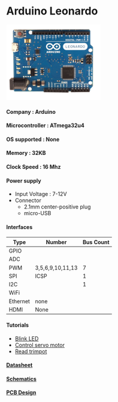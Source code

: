 # Arduino Leonardo
<img src="ArduinoLeonardo.jpg" height="200"  > 

#### Company : Arduino
#### Microcontroller : ATmega32u4 
#### OS supported : None
#### Memory : 32KB
#### Clock Speed : 16 Mhz
#### Power supply
* Input Voltage : 7-12V
* Connector
  * 2.1mm center-positive plug
  * micro-USB 
	
#### Interfaces

|Type|Number|Bus Count|
|---|---|---|
|GPIO| ||
|ADC|
|PWM|3,5,6,9,10,11,13 |7|
|SPI|ICSP|1|
|I2C||1|
|WiFi|
|Ethernet|none| |
|HDMI|None| |

#### Tutorials
* [Blink LED]()
* [Control servo motor]()
* [Read trimpot]()

#### [Datasheet](http://www.atmel.com/devices/atmega32u4.aspx)
#### [Schematics](arduino.cc/en/uploads/Main/arduino-leonardo-schematic_3b.pdf)
#### [PCB Design](arduino.cc/en/uploads/Main/arduino-leonardo-reference-design_3b.zip)
